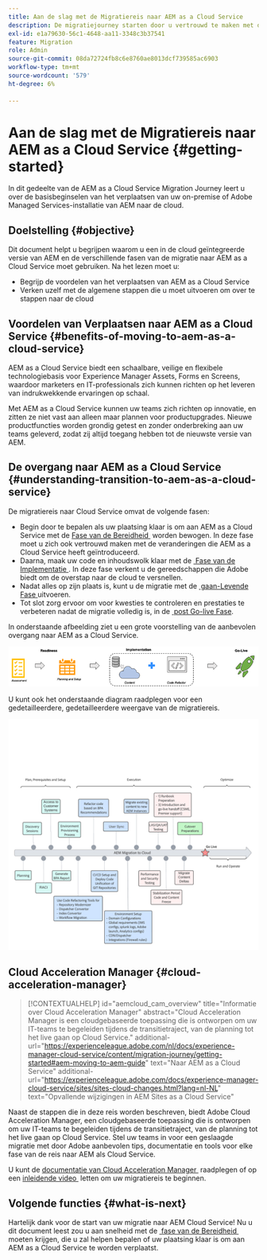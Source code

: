 ```yaml
---
title: Aan de slag met de Migratiereis naar AEM as a Cloud Service
description: De migratiejourney starten door u vertrouwd te maken met de basis van de overgang naar AEM as a Cloud Service
exl-id: e1a79630-56c1-4648-aa11-3348c3b37541
feature: Migration
role: Admin
source-git-commit: 08da72724fb8c6e8760ae8013dcf739585ac6903
workflow-type: tm+mt
source-wordcount: '579'
ht-degree: 6%

---
```


# Aan de slag met de Migratiereis naar AEM as a Cloud Service {#getting-started}

In dit gedeelte van de AEM as a Cloud Service Migration Journey leert u over de basisbeginselen van het verplaatsen van uw on-premise of Adobe Managed Services-installatie van AEM naar de cloud.

## Doelstelling {#objective}

Dit document helpt u begrijpen waarom u een in de cloud geïntegreerde versie van AEM en de verschillende fasen van de migratie naar AEM as a Cloud Service moet gebruiken. Na het lezen moet u:

* Begrijp de voordelen van het verplaatsen van AEM as a Cloud Service
* Verken uzelf met de algemene stappen die u moet uitvoeren om over te stappen naar de cloud

## Voordelen van Verplaatsen naar AEM as a Cloud Service {#benefits-of-moving-to-aem-as-a-cloud-service}

AEM as a Cloud Service biedt een schaalbare, veilige en flexibele technologiebasis voor Experience Manager Assets, Forms en Screens, waardoor marketers en IT-professionals zich kunnen richten op het leveren van indrukwekkende ervaringen op schaal.

Met AEM as a Cloud Service kunnen uw teams zich richten op innovatie, en zitten ze niet vast aan alleen maar plannen voor productupgrades. Nieuwe productfuncties worden grondig getest en zonder onderbreking aan uw teams geleverd, zodat zij altijd toegang hebben tot de nieuwste versie van AEM.

## De overgang naar AEM as a Cloud Service {#understanding-transition-to-aem-as-a-cloud-service}

De migratiereis naar Cloud Service omvat de volgende fasen:

* Begin door te bepalen als uw plaatsing klaar is om aan AEM as a Cloud Service met de [&#x200B; Fase van de Bereidheid &#x200B;](/help/journey-migration/readiness.md) worden bewogen. In deze fase moet u zich ook vertrouwd maken met de veranderingen die AEM as a Cloud Service heeft geïntroduceerd.
* Daarna, maak uw code en inhoudswolk klaar met de [&#x200B; Fase van de Implementatie &#x200B;](/help/journey-migration/implementation.md). In deze fase verkent u de gereedschappen die Adobe biedt om de overstap naar de cloud te versnellen.
* Nadat alles op zijn plaats is, kunt u de migratie met de [&#x200B; gaan-Levende Fase &#x200B;](/help/journey-migration/go-live.md) uitvoeren.
* Tot slot zorg ervoor om voor kwesties te controleren en prestaties te verbeteren nadat de migratie volledig is, in de [&#x200B; post Go-live Fase &#x200B;](/help/journey-migration/post-go-live.md).

In onderstaande afbeelding ziet u een grote voorstelling van de aanbevolen overgang naar AEM as a Cloud Service.

![&#x200B; vertegenwoordiging op hoog niveau van de geadviseerde overgangsreis aan AEM as a Cloud Service &#x200B;](/help/journey-migration/assets/move-aemcloud-process.png)

U kunt ook het onderstaande diagram raadplegen voor een gedetailleerdere, gedetailleerdere weergave van de migratiereis.

![&#x200B; Gedetailleerde, korrelige mening van de migratiereis &#x200B;](/help/journey-migration/assets/migration-process.png)

## Cloud Acceleration Manager {#cloud-acceleration-manager}

>[!CONTEXTUALHELP]
>id="aemcloud_cam_overview"
>title="Informatie over Cloud Acceleration Manager"
>abstract="Cloud Acceleration Manager is een cloudgebaseerde toepassing die is ontworpen om uw IT-teams te begeleiden tijdens de transitietraject, van de planning tot het live gaan op Cloud Service."
>additional-url="https://experienceleague.adobe.com/nl/docs/experience-manager-cloud-service/content/migration-journey/getting-started#aem-moving-to-aem-guide" text="Naar AEM as a Cloud Service"
>additional-url="https://experienceleague.adobe.com/docs/experience-manager-cloud-service/sites/sites-cloud-changes.html?lang=nl-NL" text="Opvallende wijzigingen in AEM Sites as a Cloud Service"

Naast de stappen die in deze reis worden beschreven, biedt Adobe Cloud Acceleration Manager, een cloudgebaseerde toepassing die is ontworpen om uw IT-teams te begeleiden tijdens de transitietraject, van de planning tot het live gaan op Cloud Service. Stel uw teams in voor een geslaagde migratie met door Adobe aanbevolen tips, documentatie en tools voor elke fase van de reis naar AEM als Cloud Service.

U kunt de [&#x200B; documentatie van Cloud Acceleration Manager &#x200B;](/help/journey-migration/cloud-acceleration-manager/using-cam/getting-started-cam.md) raadplegen of op een [&#x200B; inleidende video &#x200B;](https://experienceleague.adobe.com/nl/playlists/experience-manager-all-move-to-cloud-service#dashboard/learning) letten om uw migratiereis te beginnen.

## Volgende functies {#what-is-next}

Hartelijk dank voor de start van uw migratie naar AEM Cloud Service! Nu u dit document leest zou u aan snelheid met de [&#x200B; fase van de Bereidheid &#x200B;](/help/journey-migration/readiness.md) moeten krijgen, die u zal helpen bepalen of uw plaatsing klaar is om aan AEM as a Cloud Service te worden verplaatst.
